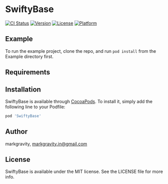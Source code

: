 # SwiftyBase

[![CI Status](https://img.shields.io/travis/markgravity/SwiftyBase.svg?style=flat)](https://travis-ci.org/markgravity/SwiftyBase)
[![Version](https://img.shields.io/cocoapods/v/SwiftyBase.svg?style=flat)](https://cocoapods.org/pods/SwiftyBase)
[![License](https://img.shields.io/cocoapods/l/SwiftyBase.svg?style=flat)](https://cocoapods.org/pods/SwiftyBase)
[![Platform](https://img.shields.io/cocoapods/p/SwiftyBase.svg?style=flat)](https://cocoapods.org/pods/SwiftyBase)

## Example

To run the example project, clone the repo, and run `pod install` from the Example directory first.

## Requirements

## Installation

SwiftyBase is available through [CocoaPods](https://cocoapods.org). To install
it, simply add the following line to your Podfile:

```ruby
pod 'SwiftyBase'
```

## Author

markgravity, markgravity.in@gmail.com

## License

SwiftyBase is available under the MIT license. See the LICENSE file for more info.
